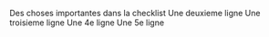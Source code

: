 Des choses importantes dans la checklist
Une deuxieme ligne
Une troisieme ligne
Une 4e ligne
Une 5e ligne
